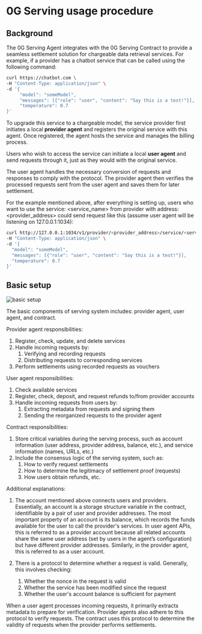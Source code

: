 # 0G Serving usage procedure

## Background

The 0G Serving Agent integrates with the 0G Serving Contract to provide a seamless settlement solution for chargeable data retrieval services. For example, if a provider has a chatbot service that can be called using the following command:

```sh
curl https://chatbot.com \
-H "Content-Type: application/json" \
-d '{
     "model": "someModel",
     "messages": [{"role": "user", "content": "Say this is a test!"}],
     "temperature": 0.7
}'
```

To upgrade this service to a chargeable model, the service provider first initiates a local **provider agent** and registers the original service with this agent. Once registered, the agent hosts the service and manages the billing process.

Users who wish to access the service can initiate a local **user agent** and send requests through it, just as they would with the original service.

The user agent handles the necessary conversion of requests and responses to comply with the protocol. The provider agent then verifies the processed requests sent from the user agent and saves them for later settlement.

For the example mentioned above, after everything is setting up, users who want to use the service: <service_name> from provider with address: <provider_address> could send request like this (assume user agent will be listening on 127.0.0.1:1034):

```sh
curl http://127.0.0.1:1034/v1/provider/<provider_address>/service/<service_name>/<optional_suffix> \
-H "Content-Type: application/json" \
-d '{
  "model": "someModel",
  "messages": [{"role": "user", "content": "Say this is a test!"}],
  "temperature": 0.7
}'
```

## Basic setup

![basic setup](./image/basic-setup.png)

The basic components of serving system includes: provider agent, user agent, and contract.

Provider agent responsibilities:

1. Register, check, update, and delete services
1. Handle incoming requests by:
   1. Verifying and recording requests
   1. Distributing requests to corresponding services
1. Perform settlements using recorded requests as vouchers

User agent responsibilities:

1. Check available services
1. Register, check, deposit, and request refunds to/from provider accounts
1. Handle incoming requests from users by:
   1. Extracting metadata from requests and signing them
   1. Sending the reorganized requests to the provider agent

Contract responsibilities:

1. Store critical variables during the serving process, such as account information (user address, provider address, balance, etc.), and service information (names, URLs, etc.)
1. Include the consensus logic of the serving system, such as:
   1. How to verify request settlements
   1. How to determine the legitimacy of settlement proof (requests)
   1. How users obtain refunds, etc.

Additional explanations:

1. The account mentioned above connects users and providers. Essentially, an account is a storage structure variable in the contract, identifiable by a pair of user and provider addresses. The most important property of an account is its balance, which records the funds available for the user to call the provider's services. In user agent APIs, this is referred to as a provider account because all related accounts share the same user address (set by users in the agent’s configuration) but have different provider addresses. Similarly, in the provider agent, this is referred to as a user account.

1. There is a protocol to determine whether a request is valid. Generally, this involves checking:
   1. Whether the nonce in the request is valid
   1. Whether the service has been modified since the request
   1. Whether the user's account balance is sufficient for payment

When a user agent processes incoming requests, it primarily extracts metadata to prepare for verification. Provider agents also adhere to this protocol to verify requests. The contract uses this protocol to determine the validity of requests when the provider performs settlements.
